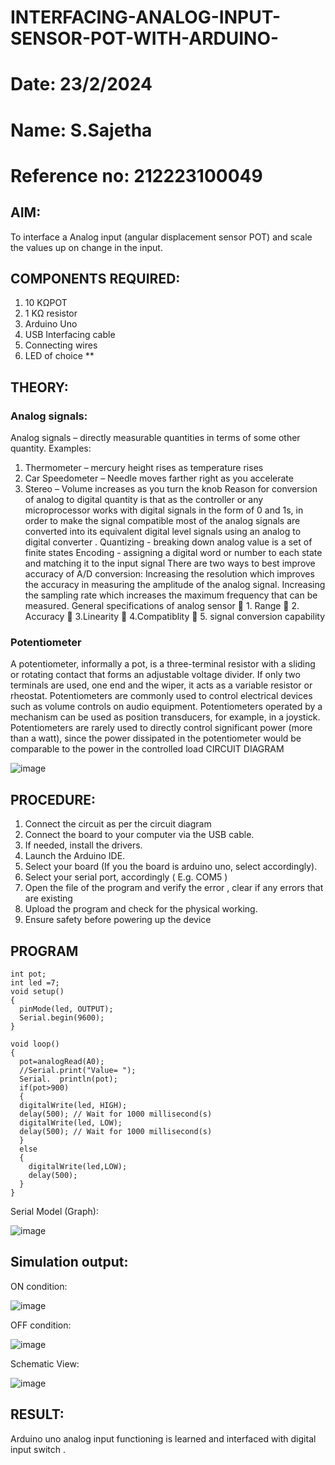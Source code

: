 # INTERFACING-ANALOG-INPUT-SENSOR-POT-WITH-ARDUINO-
# Date: 23/2/2024
# Name: S.Sajetha                       
# Reference no: 212223100049


## **AIM**:  
To interface a Analog  input (angular displacement sensor POT) and scale the values up on change in the input.


## **COMPONENTS REQUIRED:**
1.	10 KΩPOT
2.	1 KΩ resistor 
3.	Arduino Uno 
4.	USB Interfacing cable 
5.	Connecting wires 
6.	LED of choice 
**


## **THEORY**: 

### **Analog signals:**

Analog signals – directly measurable quantities in terms of some other quantity.
Examples:
1. Thermometer – mercury height rises as temperature rises
2. Car Speedometer – Needle moves farther right as you accelerate
3. Stereo – Volume increases as you turn the knob
Reason for conversion of analog to digital quantity is that as the controller or any microprocessor works with digital signals in the form of 0 and 1s, in order to make the signal compatible  most of the analog signals are converted into its equivalent digital level signals using an analog to digital converter .
Quantizing - breaking down analog value is a set of finite states
Encoding - assigning a digital word or number to each state and matching it to the input signal
 There are two ways to best improve accuracy of A/D conversion:
Increasing the resolution which improves the accuracy in measuring the amplitude of the analog signal.
Increasing the sampling rate which increases the maximum frequency that can be measured.
General specifications of analog sensor
	1. Range
	2. Accuracy
	3.Linearity
	4.Compatiblity
	5. signal conversion capability

### **Potentiometer**
A potentiometer, informally a pot, is a three-terminal resistor with a sliding or rotating contact that forms an adjustable voltage divider. If only two terminals are used, one end and the wiper, it acts as a variable resistor or rheostat.
Potentiometers are commonly used to control electrical devices such as volume controls on audio equipment. Potentiometers operated by a mechanism can be used as position transducers, for example, in a joystick. Potentiometers are rarely used to directly control significant power (more than a watt), since the power dissipated in the potentiometer would be comparable to the power in the controlled load
CIRCUIT DIAGRAM





![image](https://user-images.githubusercontent.com/36288975/163530788-eec3cdc3-95e8-4d2d-8349-6d0ea4c9439c.png)



## **PROCEDURE:**

1.	Connect the circuit as per the circuit diagram 
2.	Connect the board to your computer via the USB cable.
3.	If needed, install the drivers.
4.	Launch the Arduino IDE.
5.	Select your board (If you the board is arduino uno, select accordingly).
6.	Select your serial port, accordingly ( E.g. COM5 )
7.	Open the file of the program  and verify the error , clear if any errors that are existing 
8.	Upload the program and check for the physical working. 
9.	Ensure safety before powering up the device 



## **PROGRAM** 
``` 
int pot;
int led =7;
void setup()
{
  pinMode(led, OUTPUT);
  Serial.begin(9600);
}

void loop()
{
  pot=analogRead(A0);
  //Serial.print("Value= ");
  Serial.  println(pot);
  if(pot>900)
  {
  digitalWrite(led, HIGH);
  delay(500); // Wait for 1000 millisecond(s)
  digitalWrite(led, LOW);
  delay(500); // Wait for 1000 millisecond(s)
  }
  else
  {
    digitalWrite(led,LOW);
    delay(500);
  }
}
```

Serial Model (Graph):

![image](https://github.com/Sajetha13/EXPERIMENT-NO--02-INTERFACING-ANALOG-INPUT-SENSOR-POT-WITH-ARDUINO-/assets/138849316/815eb98c-77c3-4823-8594-662a86416f32)








## **Simulation output:** 



ON condition:

![image](https://github.com/Sajetha13/EXPERIMENT-NO--02-INTERFACING-ANALOG-INPUT-SENSOR-POT-WITH-ARDUINO-/assets/138849316/cab9617e-ac36-4b4d-840e-579a7421b2bf)

OFF condition:

![image](https://github.com/Sajetha13/EXPERIMENT-NO--02-INTERFACING-ANALOG-INPUT-SENSOR-POT-WITH-ARDUINO-/assets/138849316/08d9527e-8f5d-48c7-94a1-8f9204f52f04)



Schematic View:

![image](https://github.com/Sajetha13/EXPERIMENT-NO--02-INTERFACING-ANALOG-INPUT-SENSOR-POT-WITH-ARDUINO-/assets/138849316/96f8f27d-05e7-4b34-8256-b23bc0a30876)






## **RESULT:** 
Arduino uno analog input functioning is learned and interfaced with digital input switch .
